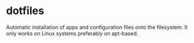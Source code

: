 # dotfiles
Automatic installation of apps and configuration files onto the filesystem. It only works on Linux systems preferably on apt-based.
